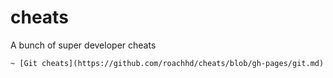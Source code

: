 cheats
======

A bunch of super developer cheats 
 
    ~ [Git cheats](https://github.com/roachhd/cheats/blob/gh-pages/git.md)

